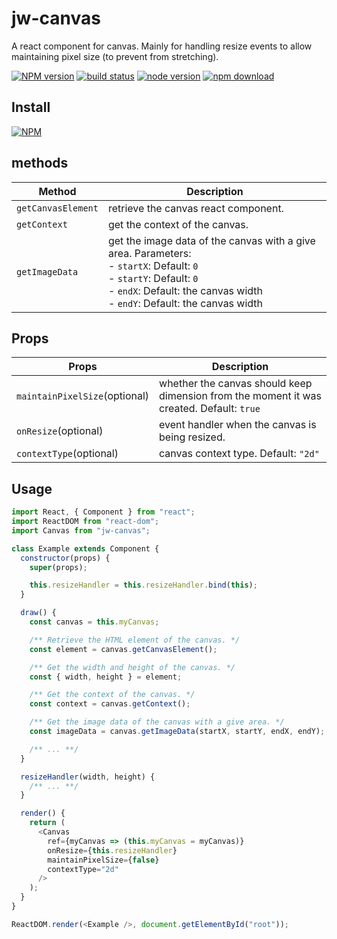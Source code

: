 # jw-canvas

A react component for canvas.
Mainly for handling resize events to allow maintaining pixel size (to prevent from stretching).

[![NPM version][npm-image]][npm-url]
[![build status][travis-image]][travis-url]
[![node version][node-image]][node-url]
[![npm download][download-image]][download-url]

[npm-image]: http://img.shields.io/npm/v/jw-canvas.svg
[npm-url]: http://npmjs.org/package/jw-canvas
[travis-image]: https://img.shields.io/travis/WaiChungWong/jw-canvas.svg
[travis-url]: https://travis-ci.org/WaiChungWong/jw-canvas
[node-image]: https://img.shields.io/badge/node.js-%3E=_0.10-green.svg
[node-url]: http://nodejs.org/download/
[download-image]: https://img.shields.io/npm/dm/jw-canvas.svg
[download-url]: https://npmjs.org/package/jw-canvas

## Install

[![NPM](https://nodei.co/npm/jw-canvas.png)](https://nodei.co/npm/jw-canvas)

## methods

| Method             | Description                                                                                                                                                                                              |
| ------------------ | -------------------------------------------------------------------------------------------------------------------------------------------------------------------------------------------------------- |
| `getCanvasElement` | retrieve the canvas react component.                                                                                                                                                                     |
| `getContext`       | get the context of the canvas.                                                                                                                                                                           |
| `getImageData`     | get the image data of the canvas with a give area. Parameters:<br> - `startX`: Default: `0`<br> - `startY`: Default: `0`<br> - `endX`: Default: the canvas width<br> - `endY`: Default: the canvas width |

## Props

| Props                         | Description                                                                              |
| ----------------------------- | ---------------------------------------------------------------------------------------- |
| `maintainPixelSize`(optional) | whether the canvas should keep dimension from the moment it was created. Default: `true` |
| `onResize`(optional)          | event handler when the canvas is being resized.                                          |
| `contextType`(optional)       | canvas context type. Default: `"2d"`                                                     |

## Usage

```javascript
import React, { Component } from "react";
import ReactDOM from "react-dom";
import Canvas from "jw-canvas";

class Example extends Component {
  constructor(props) {
    super(props);

    this.resizeHandler = this.resizeHandler.bind(this);
  }

  draw() {
    const canvas = this.myCanvas;

    /** Retrieve the HTML element of the canvas. */
    const element = canvas.getCanvasElement();

    /** Get the width and height of the canvas. */
    const { width, height } = element;

    /** Get the context of the canvas. */
    const context = canvas.getContext();

    /** Get the image data of the canvas with a give area. */
    const imageData = canvas.getImageData(startX, startY, endX, endY);

    /** ... **/
  }

  resizeHandler(width, height) {
    /** ... **/
  }

  render() {
    return (
      <Canvas
        ref={myCanvas => (this.myCanvas = myCanvas)}
        onResize={this.resizeHandler}
        maintainPixelSize={false}
        contextType="2d"
      />
    );
  }
}

ReactDOM.render(<Example />, document.getElementById("root"));
```
